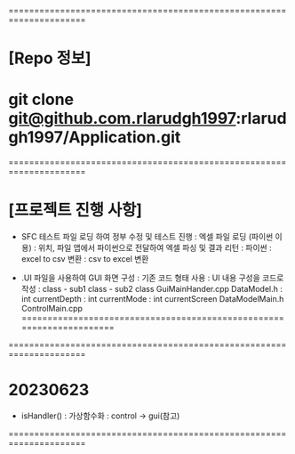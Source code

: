 =====================================================================
# [Repo 정보]

git clone git@github.com.rlarudgh1997:rlarudgh1997/Application.git
=====================================================================

=====================================================================
# [프로젝트 진행 사항]

- SFC 테스트 파일 로딩 하여 정부 수정 및 테스트 진행
	: 엑셀 파일 로딩 (파이썬 이용)
		: 위치, 파일 앱에서 파이썬으로 전달하여 엑셀 파싱 및 결과 리턴
	: 파이썬
		: excel to csv 변환
		: csv to excel 변환

- .UI 파일을 사용하여 GUI 화면 구성
	: 기존 코드 형태 사용
	: UI 내용 구성을 코드로 작성
		: class - sub1 class - sub2 class
		GuiMainHander.cpp
			DataModel.h
				: int currentDepth
				: int currentMode
				: int currentScreen
			DataModelMain.h
		ControlMain.cpp
=====================================================================

=====================================================================
# 20230623

- isHandler() : 가상함수화
	: control -> gui(참고)
	


=====================================================================

